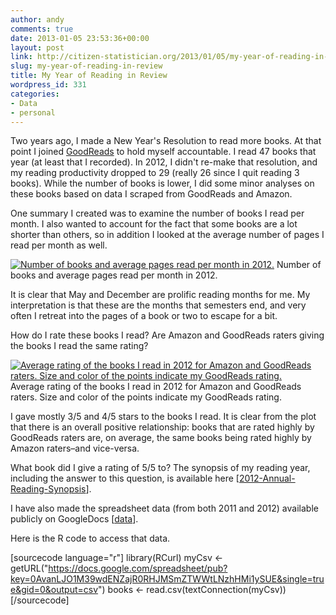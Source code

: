 ```yaml
---
author: andy
comments: true
date: 2013-01-05 23:53:36+00:00
layout: post
link: http://citizen-statistician.org/2013/01/05/my-year-of-reading-in-review/
slug: my-year-of-reading-in-review
title: My Year of Reading in Review
wordpress_id: 331
categories:
- Data
- personal
---
```


Two years ago, I made a New Year's Resolution to read more books. At that point I joined [GoodReads](http://www.goodreads.com) to hold myself accountable. I read 47 books that year (at least that I recorded). In 2012, I didn't re-make that resolution, and my reading productivity dropped to 29 (really 26 since I quit reading 3 books). While the number of books is lower, I did some minor analyses on these books based on data I scraped from GoodReads and Amazon.

One summary I created was to examine the number of books I read per month. I also wanted to account for the fact that some books are a lot shorter than others, so in addition I looked at the average number of pages I read per month as well.

[![Number of books and average pages read per month in 2012.](http://citizen-statistician.org/wp-content/uploads/2013/01/Bookplot-1024x426.jpg)](http://citizen-statistician.org/2013/01/05/my-year-of-reading-in-review/bookplot/) Number of books and average pages read per month in 2012.

It is clear that May and December are prolific reading months for me. My interpretation is that these are the months that semesters end, and very often I retreat into the pages of a book or two to escape for a bit.

How do I rate these books I read? Are Amazon and GoodReads raters giving the books I read the same rating?

[![Average rating of the books I read in 2012 for Amazon and GoodReads raters. Size and color of the points indicate my GoodReads rating.](http://citizen-statistician.org/wp-content/uploads/2013/01/Bookplot5.jpg)](http://citizen-statistician.org/2013/01/05/my-year-of-reading-in-review/bookplot5/) Average rating of the books I read in 2012 for Amazon and GoodReads raters. Size and color of the points indicate my GoodReads rating.

I gave mostly 3/5 and 4/5 stars to the books I read. It is clear from the plot that there is an overall positive relationship: books that are rated highly by GoodReads raters are, on average, the same books being rated highly by Amazon raters–and vice-versa.

What book did I give a rating of 5/5 to? The synopsis of my reading year, including the answer to this question, is available here [[2012-Annual-Reading-Synopsis](http://citizen-statistician.org/2013/01/05/my-year-of-reading-in-review/2012-annual-reading-synopsis/)].

I have also made the spreadsheet data (from both 2011 and 2012) available publicly on GoogleDocs [[data](https://docs.google.com/spreadsheet/pub?key=0AvanLJO1M39wdENZajR0RHJMSmZTWWtLNzhHMi1ySUE&single=true&gid=0&output=csv)].

Here is the R code to access that data.

[sourcecode language="r"]
library(RCurl)
myCsv <- getURL("https://docs.google.com/spreadsheet/pub?key=0AvanLJO1M39wdENZajR0RHJMSmZTWWtLNzhHMi1ySUE&single=true&gid=0&output=csv")
books <- read.csv(textConnection(myCsv))
[/sourcecode]
